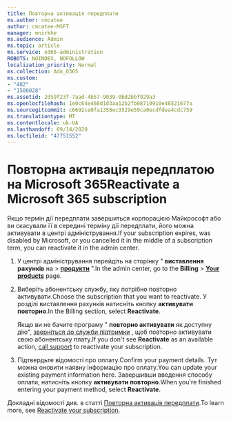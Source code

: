 ```yaml
---
title: Повторна активація передплати
ms.author: cmcatee
author: cmcatee-MSFT
manager: mnirkhe
ms.audience: Admin
ms.topic: article
ms.service: o365-administration
ROBOTS: NOINDEX, NOFOLLOW
localization_priority: Normal
ms.collection: Adm_O365
ms.custom:
- "482"
- "1500028"
ms.assetid: 2d59f23f-7aad-4b57-9039-0bd2bbf929a3
ms.openlocfilehash: 1e0c64e468d1d3aa12b2fb08710910e48521677a
ms.sourcegitcommit: c6692ce0fa1358ec3529e59ca0ecdfdea4cdc759
ms.translationtype: MT
ms.contentlocale: uk-UA
ms.lasthandoff: 09/14/2020
ms.locfileid: "47751552"
---
```

# <a name="reactivate-a-microsoft-365-subscription"></a><span data-ttu-id="f51cc-102">Повторна активація передплатою на Microsoft 365</span><span class="sxs-lookup"><span data-stu-id="f51cc-102">Reactivate a Microsoft 365 subscription</span></span>

<span data-ttu-id="f51cc-103">Якщо термін дії передплати завершиться корпорацією Майкрософт або ви скасували її в середині терміну дії передплати, його можна активувати в центрі адміністрування.</span><span class="sxs-lookup"><span data-stu-id="f51cc-103">If your subscription expires, was disabled by Microsoft, or you cancelled it in the middle of a subscription term, you can reactivate it in the admin center.</span></span>
  
1. <span data-ttu-id="f51cc-104">У центрі адміністрування перейдіть на сторінку " **виставлення рахунків** на \> **[продукти](https://go.microsoft.com/fwlink/p/?linkid=842054)** ".</span><span class="sxs-lookup"><span data-stu-id="f51cc-104">In the admin center, go to the **Billing** \> **[Your products](https://go.microsoft.com/fwlink/p/?linkid=842054)** page.</span></span>

2. <span data-ttu-id="f51cc-105">Виберіть абонентську службу, яку потрібно повторно активувати.</span><span class="sxs-lookup"><span data-stu-id="f51cc-105">Choose the subscription that you want to reactivate.</span></span> <span data-ttu-id="f51cc-106">У розділі виставлення рахунків натисніть кнопку **активувати повторно**.</span><span class="sxs-lookup"><span data-stu-id="f51cc-106">In the Billing section, select **Reactivate**.</span></span>

    <span data-ttu-id="f51cc-107">Якщо ви не бачите програму " **повторно активувати** як доступну дію", [зверніться до служби підтримки](https://docs.microsoft.com/microsoft-365/admin/contact-support-for-business-products) , щоб повторно активувати свою абонентську плату.</span><span class="sxs-lookup"><span data-stu-id="f51cc-107">If you don't see **Reactivate** as an available action, [call support](https://docs.microsoft.com/microsoft-365/admin/contact-support-for-business-products) to reactivate your subscription.</span></span>

3. <span data-ttu-id="f51cc-108">Підтвердьте відомості про оплату.</span><span class="sxs-lookup"><span data-stu-id="f51cc-108">Confirm your payment details.</span></span> <span data-ttu-id="f51cc-109">Тут можна оновити наявну інформацію про оплату.</span><span class="sxs-lookup"><span data-stu-id="f51cc-109">You can update your existing payment information here.</span></span> <span data-ttu-id="f51cc-110">Завершивши введення способу оплати, натисніть кнопку **активувати повторно**.</span><span class="sxs-lookup"><span data-stu-id="f51cc-110">When you're finished entering your payment method, select **Reactivate**.</span></span>

<span data-ttu-id="f51cc-111">Докладні відомості див. в статті [Повторна активація передплати](https://docs.microsoft.com/microsoft-365/commerce/subscriptions/reactivate-your-subscription).</span><span class="sxs-lookup"><span data-stu-id="f51cc-111">To learn more, see [Reactivate your subscription](https://docs.microsoft.com/microsoft-365/commerce/subscriptions/reactivate-your-subscription).</span></span>